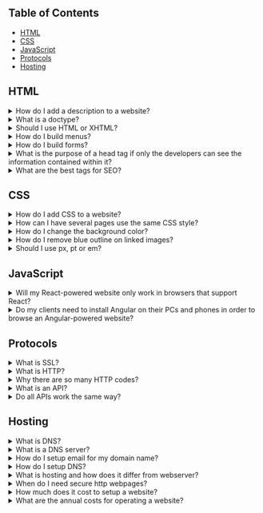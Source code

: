 ## Table of Contents
<!--ts-->

  - [HTML](#HTML)
  - [CSS](#CSS)
  - [JavaScript](#JavaScript)
  - [Protocols](#Protocols)
  - [Hosting](#Hosting)

<!--te-->

## HTML

<details>
<summary>How do I add a description to a website?</summary><br>
Answer missing...</details>

<details>
<summary>What is a doctype?</summary><br>
Answer missing...</details>

<details>
<summary>Should I use HTML or XHTML?</summary><br>
Answer missing...</details>

<details>
<summary>How do I build menus?</summary><br>
Answer missing...</details>

<details>
<summary>How do I build forms?</summary><br>
Answer missing...</details>

<details>
<summary>What is the purpose of a head tag if only the developers can see the information contained within it?</summary><br>
Answer missing...</details>

<details>
<summary>What are the best tags for SEO?</summary><br>
  
* title tag
* description
* keywords
* author
* robots
  
</details>


## CSS

<details>
<summary>How do I add CSS to a website?</summary><br>
Answer missing...</details>

<details>
<summary>How can I have several pages use the same CSS style?</summary><br>
Answer missing...</details>

<details>
<summary>How do I change the background color?</summary><br>
Answer missing...</details>

<details>
<summary>How do I remove blue outline on linked images?</summary><br>
Answer missing...</details>

<details>
<summary>Should I use px, pt or em?</summary><br>
Answer missing...</details>

## JavaScript

<details>
<summary>Will my React-powered website only work in browsers that support React?</summary><br>
Answer missing...</details>

<details>
<summary>Do my clients need to install Angular on their PCs and phones in order to browse an Angular-powered website?</summary><br>
Answer missing...</details>

## Protocols

<details>
<summary>What is SSL?</summary><br>
Answer missing...</details>

<details>
<summary>What is HTTP?</summary><br>
Answer missing...</details>

<details>
<summary>Why there are so many HTTP codes?</summary><br>
Answer missing...</details>

<details>
<summary>What is an API?</summary><br>
Answer missing...</details>

<details>
<summary>Do all APIs work the same way?</summary><br>
Answer missing...</details>

## Hosting

<details>
<summary>What is DNS?</summary><br>
Answer missing...</details>

<details>
<summary>What is a DNS server?</summary><br>
Answer missing...</details>

<details>
<summary>How do I setup email for my domain name?</summary><br>
Answer missing...</details>

<details>
<summary>How do I setup DNS?</summary><br>
Answer missing...</details>

<details>
<summary>What is hosting and how does it differ from webserver?</summary><br>
Answer missing...</details>

<details>
<summary>When do I need secure http webpages?</summary><br>
Answer missing...</details>

<details>
<summary>How much does it cost to setup a website?</summary><br>
Answer missing...</details>

<details>
<summary>What are the annual costs for operating a website?</summary><br>
Answer missing...</details>
